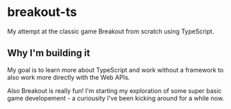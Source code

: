 # breakout-ts
My attempt at the classic game Breakout from scratch using TypeScript.

## Why I'm building it
My goal is to learn more about TypeScript and work without a framework to also work more directly with the Web APIs.

Also Breakout is really fun! I'm starting my exploration of some super basic game developement - a curiousity I've been kicking around for a while now.

